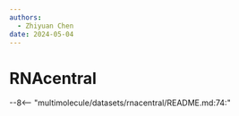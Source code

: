 ```yaml
---
authors:
  - Zhiyuan Chen
date: 2024-05-04
---
```


# RNAcentral

--8<-- "multimolecule/datasets/rnacentral/README.md:74:"
